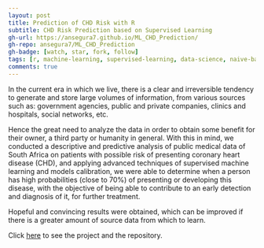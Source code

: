 ```yaml
---
layout: post
title: Prediction of CHD Risk with R
subtitle: CHD Risk Prediction based on Supervised Learning
gh-url: https://ansegura7.github.io/ML_CHD_Prediction/
gh-repo: ansegura7/ML_CHD_Prediction
gh-badge: [watch, star, fork, follow]
tags: [r, machine-learning, supervised-learning, data-science, naive-bayes, svm, random-forest, decision-trees, knn, chd-risk]
comments: true
---
```


In the current era in which we live, there is a clear and irreversible tendency to generate and store large volumes of information, from various sources such as: government agencies, public and private companies, clinics and hospitals, social networks, etc.

Hence the great need to analyze the data in order to obtain some benefit for their owner, a third party or humanity in general. With this in mind, we conducted a descriptive and predictive analysis of public medical data of South Africa on patients with possible risk of presenting coronary heart disease (CHD), and applying advanced techniques of supervised machine learning and models calibration, we were able to determine when a person has high probabilities (close to 70%) of presenting or developing this disease, with the objective of being able to contribute to an early detection and diagnosis of it, for further treatment.

Hopeful and convincing results were obtained, which can be improved if there is a greater amount of source data from which to learn.

Click [here](https://ansegura7.github.io/ML_CHD_Prediction/) to see the project and the repository.